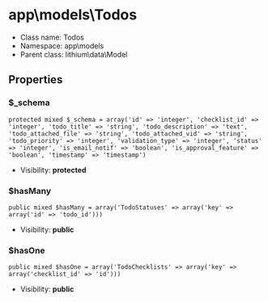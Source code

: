 app\models\Todos
===============






* Class name: Todos
* Namespace: app\models
* Parent class: lithium\data\Model





Properties
----------


### $_schema

    protected mixed $_schema = array('id' => 'integer', 'checklist_id' => 'integer', 'todo_title' => 'string', 'todo_description' => 'text', 'todo_attached_file' => 'string', 'todo_attached_vid' => 'string', 'todo_priority' => 'integer', 'validation_type' => 'integer', 'status' => 'integer', 'is_email_notif' => 'boolean', 'is_approval_feature' => 'boolean', 'timestamp' => 'timestamp')





* Visibility: **protected**


### $hasMany

    public mixed $hasMany = array('TodoStatuses' => array('key' => array('id' => 'todo_id')))





* Visibility: **public**


### $hasOne

    public mixed $hasOne = array('TodoChecklists' => array('key' => array('checklist_id' => 'id')))





* Visibility: **public**



